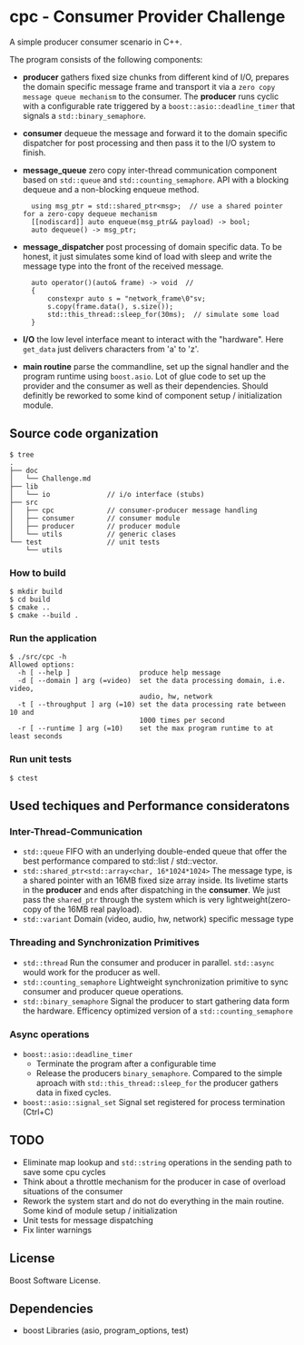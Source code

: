 # cpc - Consumer Provider Challenge

A simple producer consumer scenario in C++.

The program consists of the following components:

* **producer** gathers fixed size chunks from different kind of I/O, prepares the domain specific message frame and transport it via a `zero copy message queue mechanism` to the consumer. The **producer** runs cyclic with a configurable rate triggered by a `boost::asio::deadline_timer` that signals a `std::binary_semaphore`.

* **consumer** dequeue the message and forward it to the domain specific dispatcher for post processing and then pass it to the I/O system to finish.

* **message_queue** zero copy inter-thread communication component based on `std::queue` and `std::counting_semaphore`. API with a blocking dequeue and a non-blocking enqueue method.

        using msg_ptr = std::shared_ptr<msg>;  // use a shared pointer for a zero-copy dequeue mechanism
        [[nodiscard]] auto enqueue(msg_ptr&& payload) -> bool;
        auto dequeue() -> msg_ptr;

* **message_dispatcher** post processing of domain specific data. To be honest, it just simulates some kind of load with sleep and write the message type into the front of the received message.

        auto operator()(auto& frame) -> void  //
        {
            constexpr auto s = "network_frame\0"sv;
            s.copy(frame.data(), s.size());
            std::this_thread::sleep_for(30ms);  // simulate some load        
        }

* **I/O** the low level interface meant to interact with the "hardware". Here `get_data` just delivers characters from 'a' to 'z'.

* **main routine** parse the commandline, set up the signal handler and the program runtime using `boost.asio`. Lot of glue code to set up the provider and the consumer as well as their dependencies. Should definitly be reworked to some kind of component setup / initialization module.

## Source code organization

    $ tree
    .
    ├── doc
    │   └── Challenge.md
    ├── lib
    │   └── io              // i/o interface (stubs)
    ├── src
    │   ├── cpc             // consumer-producer message handling
    │   ├── consumer        // consumer module
    │   ├── producer        // producer module
    │   └── utils           // generic clases
    └── test                // unit tests
        └── utils

### How to build
    $ mkdir build
    $ cd build
    $ cmake ..
    $ cmake --build .

### Run the application
    $ ./src/cpc -h
    Allowed options:
      -h [ --help ]                 produce help message
      -d [ --domain ] arg (=video)  set the data processing domain, i.e. video, 
                                    audio, hw, network
      -t [ --throughput ] arg (=10) set the data processing rate between 10 and 
                                    1000 times per second
      -r [ --runtime ] arg (=10)    set the max program runtime to at least seconds

### Run unit tests
    $ ctest

## Used techiques and Performance consideratons

### Inter-Thread-Communication
- `std::queue`
    FIFO with an underlying double-ended queue that offer the best performance compared to std::list / std::vector.
- `std::shared_ptr<std::array<char, 16*1024*1024>`
    The message type, is a shared pointer with an 16MB fixed size array inside.
    Its livetime starts in the **producer** and ends after dispatching in the **consumer**. We just pass the `shared_ptr` through the system which is very lightweight(zero-copy of the 16MB real payload).
- `std::variant`
    Domain (video, audio, hw, network) specific message type

### Threading and Synchronization Primitives
- `std::thread`
    Run the consumer and producer in parallel. `std::async` would work for the producer as well.
- `std::counting_semaphore`
    Lightweight synchronization primitive to sync consumer and producer queue operations.
- `std::binary_semaphore`
    Signal the producer to start gathering data form the hardware. Efficency optimized version of a `std::counting_semaphore`

### Async operations
- `boost::asio::deadline_timer`
    - Terminate the program after a configurable time
    - Release the producers `binary_semaphore`. Compared to the simple aproach with `std::this_thread::sleep_for` the producer gathers data in fixed cycles.
- `boost::asio::signal_set`
    Signal set registered for process termination (Ctrl+C)

## TODO
- Eliminate map lookup and `std::string` operations in the sending path to save some cpu cycles
- Think about a throttle mechanism for the producer in case of overload situations of the consumer
- Rework the system start and do not do everything in the main routine. Some kind of module setup / initialization
- Unit tests for message dispatching
- Fix linter warnings

## License

Boost Software License.

## Dependencies

- boost Libraries (asio, program_options, test)